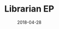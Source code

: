 ---
discogs_id: 12187899
discogs_master_id: None
title: Librarian EP
artists: ['Euglossine']
date: 2018-04-28
genre: ['Electronic', 'Jazz']
image: Librarian EP-12187899.jpg
label: Midwest Collective
country: US
styles: ['Contemporary Jazz']
---